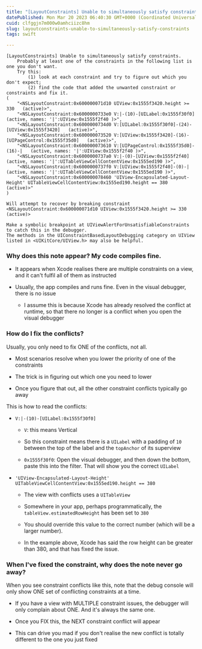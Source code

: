 ```yaml
---
title: "[LayoutConstraints] Unable to simultaneously satisfy constraints"
datePublished: Mon Mar 20 2023 06:40:30 GMT+0000 (Coordinated Universal Time)
cuid: clfggjn7m000w0amhciizc8hm
slug: layoutconstraints-unable-to-simultaneously-satisfy-constraints
tags: swift

---
```


```plaintext
[LayoutConstraints] Unable to simultaneously satisfy constraints.
	Probably at least one of the constraints in the following list is one you don't want. 
	Try this: 
		(1) look at each constraint and try to figure out which you don't expect; 
		(2) find the code that added the unwanted constraint or constraints and fix it. 
(
    "<NSLayoutConstraint:0x600000071d10 UIView:0x1555f3420.height >= 330   (active)>",
    "<NSLayoutConstraint:0x6000000733e0 V:|-(10)-[UILabel:0x1555f30f0]   (active, names: '|':UIView:0x1555f2f40 )>",
    "<NSLayoutConstraint:0x6000000734d0 V:[UILabel:0x1555f30f0]-(24)-[UIView:0x1555f3420]   (active)>",
    "<NSLayoutConstraint:0x600000073520 V:[UIView:0x1555f3420]-(16)-[UIPageControl:0x1555f35d0]   (active)>",
    "<NSLayoutConstraint:0x600000073610 V:[UIPageControl:0x1555f35d0]-(16)-|   (active, names: '|':UIView:0x1555f2f40 )>",
    "<NSLayoutConstraint:0x6000000737a0 V:|-(0)-[UIView:0x1555f2f40]   (active, names: '|':UITableViewCellContentView:0x1555ed190 )>",
    "<NSLayoutConstraint:0x6000000737f0 V:[UIView:0x1555f2f40]-(0)-|   (active, names: '|':UITableViewCellContentView:0x1555ed190 )>",
    "<NSLayoutConstraint:0x600000078460 'UIView-Encapsulated-Layout-Height' UITableViewCellContentView:0x1555ed190.height == 380   (active)>"
)

Will attempt to recover by breaking constraint 
<NSLayoutConstraint:0x600000071d10 UIView:0x1555f3420.height >= 330   (active)>

Make a symbolic breakpoint at UIViewAlertForUnsatisfiableConstraints to catch this in the debugger.
The methods in the UIConstraintBasedLayoutDebugging category on UIView listed in <UIKitCore/UIView.h> may also be helpful.
```

### **Why does this note appear? My code compiles fine.**

* It appears when Xcode realises there are multiple constraints on a view, and it can't fulfil all of them as instructed
    
* Usually, the app compiles and runs fine. Even in the visual debugger, there is no issue
    
    * I assume this is because Xcode has already resolved the conflict at runtime, so that there no longer is a conflict when you open the visual debugger
        

### **How do I fix the conflicts?**

Usually, you only need to fix ONE of the conflicts, not all.

* Most scenarios resolve when you lower the priority of one of the constraints
    
* The trick is in figuring out which one you need to lower
    
* Once you figure that out, all the other constraint conflicts typically go away
    

This is how to read the conflicts:

* `V:|-(10)-[UILabel:0x1555f30f0]`
    
    * `V`: this means Vertical
        
    * So this constraint means there is a `UILabel` with a padding of `10` between the top of the label and the `topAnchor` of its superview
        
    * `0x1555f30f0`: Open the visual debugger, and then down the bottom, paste this into the filter. That will show you the correct `UILabel`
        
* `'UIView-Encapsulated-Layout-Height' UITableViewCellContentView:0x1555ed190.height == 380`
    
    * The view with conflicts uses a `UITableView`
        
    * Somewhere in your app, perhaps programmatically, the `tableView.estimatedRowHeight` has been set to `380`
        
    * You should override this value to the correct number (which will be a larger number).
        
    * In the example above, Xcode has said the row height can be greater than 380, and that has fixed the issue.
        

### **When I've fixed the constraint, why does the note never go away?**

When you see constraint conflicts like this, note that the debug console will only show ONE set of conflicting constraints at a time.

* If you have a view with MULTIPLE constraint issues, the debugger will only complain about ONE. And it's always the same one.
    
* Once you FIX this, the NEXT constraint conflict will appear
    
* This can drive you mad if you don't realise the new conflict is totally different to the one you just fixed
